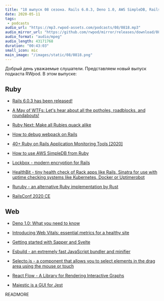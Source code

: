 ```yaml
---
title: "18 выпуск 08 сезона. Rails 6.0.3, Deno 1.0, AWS SimpleDB, RailsConf 2020 CE, Ruruby, Esbuild, React Flow, Majestic и прочее"
date: 2020-05-11
tags:
 - podcasts
audio_url: "https://mp3.rwpod-assets.com/podcasts/08/0818.mp3"
audio_mirror_url: "https://github.com/rwpod/mirror/releases/download/08.18/0818.mp3"
audio_format: "audio/mpeg"
audio_length: 43171768
duration: "00:43:03"
small_icon: mic
main_image: "/images/static/08/0818.png"
---
```


Добрый день уважаемые слушатели. Представляем новый выпуск подкаста RWpod. В этом выпуске:

## Ruby

 - [Rails 6.0.3 has been released!](https://weblog.rubyonrails.org/2020/5/6/Rails-6-0-3-has-been-released/)
 - [A May of WTFs: Let's hear about all the potholes, roadblocks, and roundabouts!](https://weblog.rubyonrails.org/2020/5/7/A-May-of-WTFs/)
 - [Ruby Next: Make all Rubies quack alike](https://evilmartians.com/chronicles/ruby-next-make-all-rubies-quack-alike)
 - [How to debug webpack on Rails](https://rossta.net/blog/how-to-debug-webpack-on-rails.html)
 - [40+ Ruby on Rails Application Monitoring Tools [2020]](https://hixonrails.com/ruby-on-rails-tutorials/ruby-on-rails-application-monitoring/)


 - [How to use AWS SimpleDB from Ruby](https://tcp.rip/text/useful/simpledb-ruby.md)
 - [Lockbox - modern encryption for Rails](https://github.com/ankane/lockbox)
 - [HealthBit - tiny health check of Rack apps like Rails, Sinatra for use with uptime checking systems like Kubernetes, Docker or Uptimerobot](https://github.com/shlima/health_bit)
 - [Ruruby - an alternative Ruby implementation by Rust](https://github.com/sisshiki1969/ruruby)
 - [RailsConf 2020 CE](https://www.youtube.com/playlist?list=PLE7tQUdRKcyZ-TzxlxdLvh6tDUfZHqm76)

## Web

 - [Deno 1.0: What you need to know](https://blog.logrocket.com/deno-1-0-what-you-need-to-know/)
 - [Introducing Web Vitals: essential metrics for a healthy site](https://blog.chromium.org/2020/05/introducing-web-vitals-essential-metrics.html)
 - [Getting started with Sapper and Svelte](https://chrisboakes.com/getting-started-with-sapper-and-svelte/)


 - [Esbuild - an extremely fast JavaScript bundler and minifier](https://github.com/evanw/esbuild)
 - [Selecto.js - a component that allows you to select elements in the drag area using the mouse or touch](https://github.com/daybrush/selecto)
 - [React Flow - A Library for Rendering Interactive Graphs](https://webkid.io/blog/react-flow-node-based-graph-library/)
 - [Majestic is a GUI for Jest](https://github.com/Raathigesh/majestic)

READMORE
